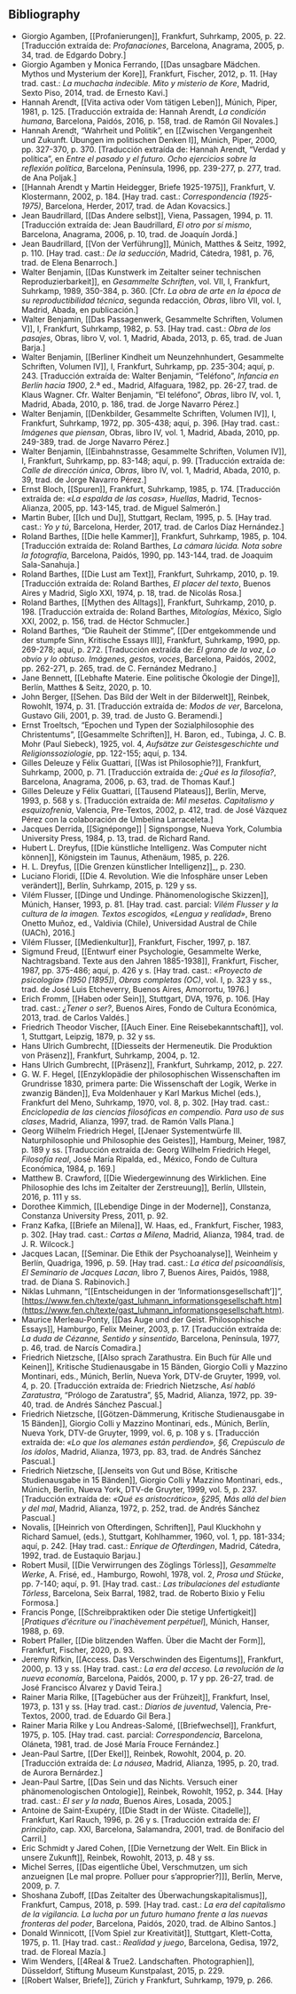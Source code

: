 ## Bibliography

- Giorgio Agamben, [[Profanierungen]], Frankfurt, Suhrkamp, 2005, p. 22. [Traducción extraída de: _Profanaciones_, Barcelona, Anagrama, 2005, p. 34, trad. de Edgardo Dobry.]
- Giorgio Agamben y Monica Ferrando, [[Das unsagbare Mädchen. Mythos und Mysterium der Kore]], Frankfurt, Fischer, 2012, p. 11. [Hay trad. cast.: _La muchacha indecible. Mito y misterio de Kore_, Madrid, Sexto Piso, 2014, trad. de Ernesto Kavi.]
- Hannah Arendt, [[Vita activa oder Vom tätigen Leben]], Múnich, Piper, 1981, p. 125. [Traducción extraída de: Hannah Arendt, _La condición humana_, Barcelona, Paidós, 2016, p. 158, trad. de Ramón Gil Novales.]
- Hannah Arendt, “Wahrheit und Politik”, en [[Zwischen Vergangenheit und Zukunft. Übungen im politischen Denken I]], Múnich, Piper, 2000, pp. 327-370, p. 370. [Traducción extraída de: Hannah Arendt, “Verdad y política”, en _Entre el pasado y el futuro. Ocho ejercicios sobre la reflexión política_, Barcelona, Península, 1996, pp. 239-277, p. 277, trad. de Ana Poljak.]
- [[Hannah Arendt y Martin Heidegger, Briefe 1925-1975]], Frankfurt, V. Klostermann, 2002, p. 184. [Hay trad. cast.: _Correspondencia (1925-1975)_, Barcelona, Herder, 2017, trad. de Adan Kovacsics.]
- Jean Baudrillard, [[Das Andere selbst]], Viena, Passagen, 1994, p. 11. [Traducción extraída de: Jean Baudrillard, _El otro por sí mismo_, Barcelona, Anagrama, 2006, p. 10, trad. de Joaquín Jordá.]
- Jean Baudrillard, [[Von der Verführung]], Múnich, Matthes & Seitz, 1992, p. 110. [Hay trad. cast.: _De la seducción_, Madrid, Cátedra, 1981, p. 76, trad. de Elena Benarroch.]
- Walter Benjamin, [[Das Kunstwerk im Zeitalter seiner technischen Reproduzierbarkeit]], en _Gesammelte Schriften_, vol. VII, I, Frankfurt, Suhrkamp, 1989, 350-384, p. 360. [Cfr. _La obra de arte en la época de su reproductibilidad técnica_, segunda redacción, _Obras_, libro VII, vol. I, Madrid, Abada, en publicación.]
- Walter Benjamin, [[Das Passagenwerk, Gesammelte Schriften, Volumen V]], I, Frankfurt, Suhrkamp, 1982, p. 53. [Hay trad. cast.: _Obra de los pasajes_, Obras, libro V, vol. 1, Madrid, Abada, 2013, p. 65, trad. de Juan Barja.]
- Walter Benjamin, [[Berliner Kindheit um Neunzehnhundert, Gesammelte Schriften, Volumen IV]], I, Frankfurt, Suhrkamp, pp. 235-304; aquí, p. 243. [Traducción extraída de: Walter Benjamin, “Teléfono”, _Infancia en Berlín hacia 1900_, 2.ª ed., Madrid, Alfaguara, 1982, pp. 26-27, trad. de Klaus Wagner. Cfr. Walter Benjamin, “El teléfono”, _Obras_, libro IV, vol. 1, Madrid, Abada, 2010, p. 186, trad. de Jorge Navarro Pérez.]
- Walter Benjamin, [[Denkbilder, Gesammelte Schriften, Volumen IV]], I, Frankfurt, Suhrkamp, 1972, pp. 305-438; aquí, p. 396. [Hay trad. cast.: _Imágenes que piensan_, Obras, libro IV, vol. 1, Madrid, Abada, 2010, pp. 249-389, trad. de Jorge Navarro Pérez.]
- Walter Benjamin, [[Einbahnstrasse, Gesammelte Schriften, Volumen IV]], I, Frankfurt, Suhrkamp, pp. 83-148; aquí, p. 99. [Traducción extraída de: _Calle de dirección única_, _Obras_, libro IV, vol. 1, Madrid, Abada, 2010, p. 39, trad. de Jorge Navarro Pérez.]
- Ernst Bloch, [[Spuren]], Frankfurt, Suhrkamp, 1985, p. 174. [Traducción extraída de: _«La espalda de las cosas», Huellas_, Madrid, Tecnos-Alianza, 2005, pp. 143-145, trad. de Miguel Salmerón.]
- Martin Buber, [[Ich und Du]], Stuttgart, Reclam, 1995, p. 5. [Hay trad. cast.: _Yo y tú_, Barcelona, Herder, 2017, trad. de Carlos Díaz Hernández.]
- Roland Barthes, [[Die helle Kammer]], Frankfurt, Suhrkamp, 1985, p. 104. [Traducción extraída de: Roland Barthes, _La cámara lúcida. Nota sobre la fotografía_, Barcelona, Paidós, 1990, pp. 143-144, trad. de Joaquim Sala-Sanahuja.]
- Roland Barthes, [[Die Lust am Text]], Frankfurt, Suhrkamp, 2010, p. 19. [Traducción extraída de: Roland Barthes, _El placer del texto_, Buenos Aires y Madrid, Siglo XXI, 1974, p. 18, trad. de Nicolás Rosa.]
- Roland Barthes, [[Mythen des Alltags]], Frankfurt, Suhrkamp, 2010, p. 198. [Traducción extraída de: Roland Barthes, _Mitologías_, México, Siglo XXI, 2002, p. 156, trad. de Héctor Schmucler.]
- Roland Barthes, “Die Rauheit der Stimme”, [[Der entgekommende und der stumpfe Sinn, Kritische Essays III]], Frankfurt, Suhrkamp, 1990, pp. 269-278; aquí, p. 272. [Traducción extraída de: _El grano de la voz_, _Lo obvio y lo obtuso. Imágenes, gestos, voces_, Barcelona, Paidós, 2002, pp. 262-271, p. 265, trad. de C. Fernández Medrano.]
- Jane Bennett, [[Lebhafte Materie. Eine politische Ökologie der Dinge]], Berlín, Matthes & Seitz, 2020, p. 10.
- John Berger, [[Sehen. Das Bild der Welt in der Bilderwelt]], Reinbek, Rowohlt, 1974, p. 31. [Traducción extraída de: _Modos de ver_, Barcelona, Gustavo Gili, 2001, p. 39, trad. de Justo G. Beramendi.]
- Ernst Troeltsch, “Epochen und Typen der Sozialphilosophie des Christentums”, [[Gesammelte Schriften]], H. Baron, ed., Tubinga, J. C. B. Mohr (Paul Siebeck), 1925, vol. 4, _Aufsätze zur Geistesgeschichte und Religionssoziologie_, pp. 122-155; aquí, p. 134.
- Gilles Deleuze y Félix Guattari, [[Was ist Philosophie?]], Frankfurt, Suhrkamp, 2000, p. 71. [Traducción extraída de: _¿Qué es la filosofía?_, Barcelona, Anagrama, 2006, p. 63, trad. de Thomas Kauf.]
- Gilles Deleuze y Félix Guattari, [[Tausend Plateaus]], Berlín, Merve, 1993, p. 568 y s. [Traducción extraída de: _Mil mesetas. Capitalismo y esquizofrenia_, Valencia, Pre-Textos, 2002, p. 412, trad. de José Vázquez Pérez con la colaboración de Umbelina Larraceleta.]
- Jacques Derrida, [[Signéponge]] | Signspongse, Nueva York, Columbia University Press, 1984, p. 13, trad. de Richard Rand.
- Hubert L. Dreyfus, [[Die künstliche Intelligenz. Was Computer nicht können]], Königstein im Taunus, Athenäum, 1985, p. 226.
- H. L. Dreyfus, [[Die Grenzen künstlicher Intelligenz]]_, p. 230.
- Luciano Floridi, [[Die 4. Revolution. Wie die Infosphäre unser Leben verändert]], Berlín, Suhrkamp, 2015, p. 129 y ss.
- Vilém Flusser, [[Dinge und Undinge. Phänomenologische Skizzen]], Múnich, Hanser, 1993, p. 81. [Hay trad. cast. parcial: _Vilém Flusser y la cultura de la imagen. Textos escogidos, «Lengua y realidad»_, Breno Onetto Muñoz, ed., Valdivia (Chile), Universidad Austral de Chile (UACh), 2016.]
- Vilém Flusser, [[Medienkultur]], Frankfurt, Fischer, 1997, p. 187.
- Sigmund Freud, [[Entwurf einer Psychologie, Gesammelte Werke, Nachtragsband. Texte aus den Jahren 1885-1938]], Frankfurt, Fischer, 1987, pp. 375-486; aquí, p. 426 y s. [Hay trad. cast.: _«Proyecto de psicología» (1950 [1895])_, _Obras completas (OC)_, vol. I, p. 323 y ss., trad. de José Luis Etcheverry, Buenos Aires, Amorrortu, 1976.]
- Erich Fromm, [[Haben oder Sein]], Stuttgart, DVA, 1976, p. 106. [Hay trad. cast.: _¿Tener o ser?_, Buenos Aires, Fondo de Cultura Económica, 2013, trad. de Carlos Valdés.]
- Friedrich Theodor Vischer, [[Auch Einer. Eine Reisebekanntschaft]], vol. 1, Stuttgart, Leipzig, 1879, p. 32 y ss.
- Hans Ulrich Gumbrecht, [[Diesseits der Hermeneutik. Die Produktion von Präsenz]], Frankfurt, Suhrkamp, 2004, p. 12.
- Hans Ulrich Gumbrecht, [[Präsenz]], Frankfurt, Suhrkamp, 2012, p. 227.
- G. W. F. Hegel, [[Enzyklopädie der philosophischen Wissenschaften im Grundrisse 1830, primera parte: Die Wissenschaft der Logik, Werke in zwanzig Bänden]], Eva Moldenhauer y Karl Markus Michel (eds.), Frankfurt del Meno, Suhrkamp, 1970, vol. 8, p. 302. [Hay trad. cast.: _Enciclopedia de las ciencias filosóficas en compendio. Para uso de sus clases_, Madrid, Alianza, 1997, trad. de Ramón Valls Plana.]
- Georg Wilhelm Friedrich Hegel, [[Jenaer Systementwürfe III. Naturphilosophie und Philosophie des Geistes]], Hamburg, Meiner, 1987, p. 189 y ss. [Traducción extraída de: Georg Wilhelm Friedrich Hegel, _Filosofía real_, José María Ripalda, ed., México, Fondo de Cultura Económica, 1984, p. 169.]
- Matthew B. Crawford, [[Die Wiedergewinnung des Wirklichen. Eine Philosophie des Ichs im Zeitalter der Zerstreuung]], Berlín, Ullstein, 2016, p. 111 y ss.
- Dorothee Kimmich, [[Lebendige Dinge in der Moderne]], Constanza, Constanza University Press, 2011, p. 92.
- Franz Kafka, [[Briefe an Milena]], W. Haas, ed., Frankfurt, Fischer, 1983, p. 302. [Hay trad. cast.: _Cartas a Milena_, Madrid, Alianza, 1984, trad. de J. R. Wilcock.]
- Jacques Lacan, [[Seminar. Die Ethik der Psychoanalyse]], Weinheim y Berlín, Quadriga, 1996, p. 59. [Hay trad. cast.: _La ética del psicoanálisis_, _El Seminario de Jacques Lacan_, libro 7, Buenos Aires, Paidós, 1988, trad. de Diana S. Rabinovich.]
- Niklas Luhmann, “[[Entscheidungen in der ‘Informationsgesellschaft’]]”, [https://www.fen.ch/texte/gast_luhmann_informationsgesellschaft.htm](https://www.fen.ch/texte/gast_luhmann_informationsgesellschaft.htm).
- Maurice Merleau-Ponty, [[Das Auge und der Geist. Philosophische Essays]], Hamburgo, Felix Meiner, 2003, p. 17. [Traducción extraída de: _La duda de Cézanne, Sentido y sinsentido_, Barcelona, Península, 1977, p. 46, trad. de Narcís Comadira.]
- Friedrich Nietzsche, [[Also sprach Zarathustra. Ein Buch für Alle und Keinen]], Kritische Studienausgabe in 15 Bänden, Giorgio Colli y Mazzino Montinari, eds., Múnich, Berlín, Nueva York, DTV-de Gruyter, 1999, vol. 4, p. 20. [Traducción extraída de: Friedrich Nietzsche, _Así habló Zaratustra_, “Prólogo de Zaratustra”, §5, Madrid, Alianza, 1972, pp. 39-40, trad. de Andrés Sánchez Pascual.]
- Friedrich Nietzsche, [[Götzen-Dämmerung, Kritische Studienausgabe in 15 Bänden]], Giorgio Colli y Mazzino Montinari, eds., Múnich, Berlín, Nueva York, DTV-de Gruyter, 1999, vol. 6, p. 108 y s. [Traducción extraída de: _«Lo que los alemanes están perdiendo», §6, Crepúsculo de los ídolos_, Madrid, Alianza, 1973, pp. 83, trad. de Andrés Sánchez Pascual.]
- Friedrich Nietzsche, [[Jenseits von Gut und Böse, Kritische Studienausgabe in 15 Bänden]], Giorgio Colli y Mazzino Montinari, eds., Múnich, Berlín, Nueva York, DTV-de Gruyter, 1999, vol. 5, p. 237. [Traducción extraída de: _«Qué es aristocrático», §295, Más allá del bien y del mal_, Madrid, Alianza, 1972, p. 252, trad. de Andrés Sánchez Pascual.]
- Novalis, [[Heinrich von Ofterdingen, Schriften]], Paul Kluckhohn y Richard Samuel, (eds.), Stuttgart, Kohlhammer, 1960, vol. 1, pp. 181-334; aquí, p. 242. [Hay trad. cast.: _Enrique de Ofterdingen_, Madrid, Cátedra, 1992, trad. de Eustaquio Barjau.]
- Robert Musil, [[Die Verwirrungen des Zöglings Törless]], _Gesammelte Werke_, A. Frisé, ed., Hamburgo, Rowohl, 1978, vol. 2, _Prosa und Stücke_, pp. 7-140; aquí, p. 91. [Hay trad. cast.: _Las tribulaciones del estudiante Törless_, Barcelona, Seix Barral, 1982, trad. de Roberto Bixio y Feliu Formosa.]
- Francis Ponge, [[Schreibpraktiken oder Die stetige Unfertigkeit]] [_Pratiques d’écriture ou l’inachèvement perpétuel_], Múnich, Hanser, 1988, p. 69.
- Robert Pfaller, [[Die blitzenden Waffen. Über die Macht der Form]], Frankfurt, Fischer, 2020, p. 93.
- Jeremy Rifkin, [[Access. Das Verschwinden des Eigentums]], Frankfurt, 2000, p. 13 y ss. [Hay trad. cast.: _La era del acceso. La revolución de la nueva economía_, Barcelona, Paidós, 2000, p. 17 y pp. 26-27, trad. de José Francisco Álvarez y David Teira.]
- Rainer Maria Rilke, [[Tagebücher aus der Frühzeit]], Frankfurt, Insel, 1973, p. 131 y ss. [Hay trad. cast.: _Diarios de juventud_, Valencia, Pre-Textos, 2000, trad. de Eduardo Gil Bera.]
- Rainer Maria Rilke y Lou Andreas-Salomé, [[Briefwechsel]], Frankfurt, 1975, p. 105. [Hay trad. cast. parcial: _Correspondencia_, Barcelona, Oláneta, 1981, trad. de José María Frouce Fernández.]
- Jean-Paul Sartre, [[Der Ekel]], Reinbek, Rowohlt, 2004, p. 20. [Traducción extraída de: _La náusea_, Madrid, Alianza, 1995, p. 20, trad. de Aurora Bernárdez.]
- Jean-Paul Sartre, [[Das Sein und das Nichts. Versuch einer phänomenologischen Ontologie]], Reinbek, Rowohlt, 1952, p. 344. [Hay trad. cast.: _El ser y la nada_, Buenos Aires, Losada, 2005.]
- Antoine de Saint-Exupéry, [[Die Stadt in der Wüste. Citadelle]], Frankfurt, Karl Rauch, 1996, p. 26 y s. [Traducción extraída de: _El principito_, cap. XXI, Barcelona, Salamandra, 2001, trad. de Bonifacio del Carril.]
- Eric Schmidt y Jared Cohen, [[Die Vernetzung der Welt. Ein Blick in unsere Zukunft]], Reinbek, Rowohlt, 2013, p. 48 y ss.
- Michel Serres, [[Das eigentliche Übel, Verschmutzen, um sich anzueignen [Le mal propre. Polluer pour s’approprier?]]], Berlín, Merve, 2009, p. 7.
- Shoshana Zuboff, [[Das Zeitalter des Überwachungskapitalismus]], Frankfurt, Campus, 2018, p. 599. [Hay trad. cast.: _La era del capitalismo de la vigilancia. La lucha por un futuro humano frente a las nuevas fronteras del poder_, Barcelona, Paidós, 2020, trad. de Albino Santos.]
- Donald Winnicott, [[Vom Spiel zur Kreativität]], Stuttgart, Klett-Cotta, 1975, p. 11. [Hay trad. cast.: _Realidad y juego_, Barcelona, Gedisa, 1972, trad. de Floreal Mazía.]
- Wim Wenders, [[4Real & True2. Landschaften. Photographien]], Düsseldorf, Stiftung Museum Kunstpalast, 2015, p. 229.
- [[Robert Walser, Briefe]], Zürich y Frankfurt, Suhrkamp, 1979, p. 266.
